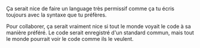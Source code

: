 Ça serait nice de faire un language très permissif comme ça tu écris toujours avec la syntaxe que tu préfères.

Pour collaborer, ça serait vraiment nice si tout le monde voyait le code à sa manière préféré. Le code serait
enregistré d'un standard commun, mais tout le monde pourrait voir le code comme ils le veulent.